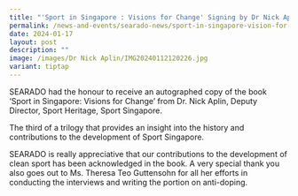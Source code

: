 ```yaml
---
title: "'Sport in Singapore : Visions for Change' Signing by Dr Nick Aplin"
permalink: /news-and-events/searado-news/sport-in-singapore-vision-for-change/
date: 2024-01-17
layout: post
description: ""
image: /images/Dr Nick Aplin/IMG20240112120226.jpg
variant: tiptap
---
```

<p>SEARADO had the honour to receive an autographed copy of the book ‘Sport in Singapore: Visions for Change’ from Dr. Nick Aplin, Deputy Director, Sport Heritage, Sport Singapore.</p><p>The third of a trilogy that provides an insight into the history and contributions to the development of Sport Singapore.</p><p>SEARADO is really appreciative that our contributions to the development of clean sport has been acknowledged in the book. A very special thank you also goes out to Ms. Theresa Teo Guttensohn for all her efforts in conducting the interviews and writing the portion on anti-doping.</p>